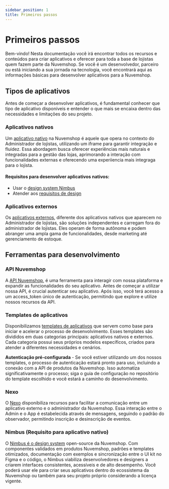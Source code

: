 ```yaml
---
sidebar_position: 1
title: Primeiros passos
---
```


# Primeiros passos
Bem-vindo! Nesta documentação você irá encontrar todos os recursos e conteúdos para criar aplicativos e oferecer para toda a base de lojistas quem fazem parte da Nuvemshop. Se você é um desenvolvedor, parceiro ou está iniciando a sua jornada na tecnologia, você encontrará aqui as informações básicas para desenvolver aplicativos para a Nuvemshop.

## Tipos de aplicativos
Antes de começar a desenvolver aplicativos, é fundamental conhecer que tipo de aplicativo disponíveis e entender o que mais se encaixa dentro das necessidades e limitações do seu projeto.

### Aplicativos nativos
Um [aplicativo nativo](/docs/applications/native.md) na Nuvemshop é aquele que opera no contexto do Administrador de lojistas, utilizando um iframe para garantir integração e fluidez. Essa abordagem busca oferecer experiências mais naturais e integradas para a gestão das lojas, aprimorando a interação com funcionalidades externas e oferecendo uma experiiencia mais integraga para o lojista.

#### Requisitos para desenvolver aplicativos nativos:
* Usar o [design system Nimbus](/docs/developer-tools/nimbus.md)
* Atender aos [requisitos de design](/docs/homologation/checklist.md)

### Aplicativos externos
Os [aplicativos externos](/docs/applications/standalone.md), diferente dos aplicativos nativos que aparecem no Administrador de lojistas, são soluções independentes e carregam fora do administrador de lojistas. Eles operam de forma autônoma e podem abranger uma ampla gama de funcionalidades, desde marketing até gerenciamento de estoque.

## Ferramentas para desenvolvimento

### API Nuvemshop
A [API Nuvemshop](/docs/developer-tools/nuvemshop-api.md), é uma ferramenta para interagir com nossa plataforma e expandir as funcionalidades do seu aplicativo. Antes de começar a utilizar nossa API, é crucial autenticar seu aplicativo. Após isso, você terá acesso a um access_token único de autenticação, permitindo que explore e utilize nossos recursos da API.

### Templates de aplicativos
Disponibilizamos [templates de aplicativos](/docs/developer-tools/templates.md) que servem como base para iniciar e acelerar o processo de desenvolvimento. Esses templates são divididos em duas categorias principais: aplicativos nativos e externos. Cada categoria possui seus próprios modelos específicos, criados para atender a diferentes necessidades e cenários.

**Autenticação pré-configurada** - Se você estiver utilizando um dos nossos templates, o processo de autenticação estará pronto para uso, incluindo a conexão com a API de produtos da Nuvemshop. Isso automatiza significativamente o processo; siga o guia de configuração no repositório do template escolhido e você estará a caminho do desenvolvimento.

### Nexo
O [Nexo](/docs/developer-tools/nimbus.md) disponibiliza recursos para facilitar a comunicação entre um aplicativo externo e o administrador da Nuvemshop. Essa interação entre o Admin e o App é estabelecida através de mensagens, seguindo o padrão do observador, permitindo inscrição e desinscrição de eventos.

### Nimbus (Requisito para aplicativo nativo)
O [Nimbus é o design system](/docs/developer-tools/nimbus.md) open-source da Nuvemshop. Com componentes validados em produtos Nuvemshop, padrões e templates otimizados, documentação com exemplos e sincronização entre o UI kit no Figma e o código, o Nimbus viabiliza desenvolvedores e designers a criarem interfaces consistentes, acessíveis e de alto desempenho. Você poderá usar ele para criar seus aplicativos dentro do ecossistema da Nuvemshop ou também para seu projeto próprio considerando a licença vigente.

